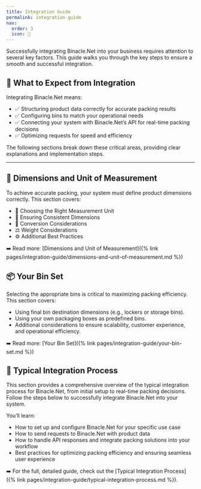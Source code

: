 ```yaml
---
title: Integration Guide
permalink: integration-guide
nav:
  order: 3
  icon: 🔗
---
```


Successfully integrating Binacle.Net into your business requires attention to several key factors. This guide walks you through the key steps to ensure a smooth and successful integration.

## 📌 What to Expect from Integration
Integrating Binacle.Net means:
- ✅ Structuring product data correctly for accurate packing results
- ✅ Configuring bins to match your operational needs
- ✅ Connecting your system with Binacle.Net’s API for real-time packing decisions
- ✅ Optimizing requests for speed and efficiency

The following sections break down these critical areas, providing clear explanations and implementation steps.

---

## 📏 Dimensions and Unit of Measurement
To achieve accurate packing, your system must define product dimensions correctly. This section covers:

- 🧮 Choosing the Right Measurement Unit
- 📏 Ensuring Consistent Dimensions
- 🔄 Conversion Considerations
- ⚖️ Weight Considerations
- ⚙️ Additional Best Practices

➡️ Read more: [Dimensions and Unit of Measurement]({% link pages/integration-guide/dimensions-and-unit-of-measurement.md %})

## 📦 Your Bin Set
Selecting the appropriate bins is critical to maximizing packing efficiency. This section covers:

- Using final bin destination dimensions (e.g., lockers or storage bins).
- Using your own packaging boxes as predefined bins.
- Additional considerations to ensure scalability, customer experience, and operational efficiency.

➡️ Read more: [Your Bin Set]({% link pages/integration-guide/your-bin-set.md %})


## 🌟 Typical Integration Process
This section provides a comprehensive overview of the typical integration process for Binacle.Net, from initial setup to real-time packing decisions. Follow the steps below to successfully integrate Binacle.Net into your system.

You’ll learn:
- How to set up and configure Binacle.Net for your specific use case
- How to send requests to Binacle.Net with product data
- How to handle API responses and integrate packing solutions into your workflow
- Best practices for optimizing packing efficiency and ensuring seamless user experience

➡️ For the full, detailed guide, check out the [Typical Integration Process]({% link pages/integration-guide/typical-integration-process.md %}).

